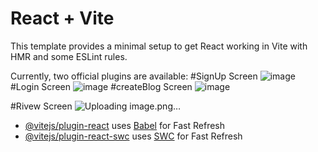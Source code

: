 # React + Vite

This template provides a minimal setup to get React working in Vite with HMR and some ESLint rules.

Currently, two official plugins are available:
#SignUp Screen
![image](https://github.com/user-attachments/assets/8eee8c40-294d-4066-9963-7c1208cbc8e8)
#Login Screen
![image](https://github.com/user-attachments/assets/817fb759-7c75-4a23-bf1c-97f671f7b79c)
#createBlog Screen
![image](https://github.com/user-attachments/assets/c9f4d007-5202-49b4-9629-d9d48b50673b)

#Rivew Screen
![Uploading image.png…]()


- [@vitejs/plugin-react](https://github.com/vitejs/vite-plugin-react/blob/main/packages/plugin-react/README.md) uses [Babel](https://babeljs.io/) for Fast Refresh
- [@vitejs/plugin-react-swc](https://github.com/vitejs/vite-plugin-react-swc) uses [SWC](https://swc.rs/) for Fast Refresh
